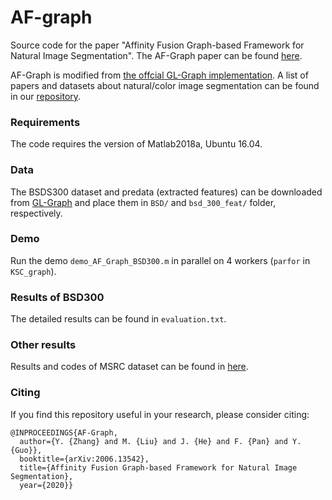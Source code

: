# AF-graph
Source code for the paper "Affinity Fusion Graph-based Framework for Natural Image Segmentation". The AF-Graph paper can be found [here](https://arxiv.org/abs/2006.13542).

AF-Graph is modified from [the offcial GL-Graph implementation](https://github.com/xiaofanglegoc/global-local-affinity-graph). A list of papers and datasets about natural/color image segmentation can be found in our [repository](https://github.com/Yangzhangcst/Natural-color-image-segmentation).


### Requirements
The code requires the version of Matlab2018a, Ubuntu 16.04.


### Data
The BSDS300 dataset and predata (extracted features) can be downloaded from [GL-Graph](https://github.com/xiaofanglegoc/global-local-affinity-graph) and place them in `BSD/` and `bsd_300_feat/` folder, respectively.


### Demo
Run the demo `demo_AF_Graph_BSD300.m` in parallel on 4 workers (`parfor` in `KSC_graph`).


### Results of BSD300
The detailed results can be found in `evaluation.txt`.


### Other results
Results and codes of MSRC dataset can be found in [here](https://github.com/Yangzhangcst/AF-graph_all). 


### Citing
If you find this repository useful in your research, please consider citing:
```
@INPROCEEDINGS{AF-Graph,  
  author={Y. {Zhang} and M. {Liu} and J. {He} and F. {Pan} and Y. {Guo}},  
  booktitle={arXiv:2006.13542},   
  title={Affinity Fusion Graph-based Framework for Natural Image Segmentation},   
  year={2020}}
```
